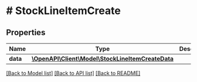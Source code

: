 # # StockLineItemCreate

## Properties

Name | Type | Description | Notes
------------ | ------------- | ------------- | -------------
**data** | [**\OpenAPI\Client\Model\StockLineItemCreateData**](StockLineItemCreateData.md) |  |

[[Back to Model list]](../../README.md#models) [[Back to API list]](../../README.md#endpoints) [[Back to README]](../../README.md)
